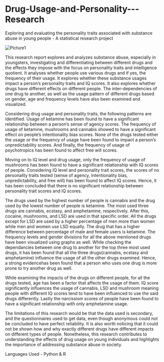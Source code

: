 # Drug-Usage-and-Personality---Research
Exploring and evaluating the personality traits associated with substance abuse in young people - A statistical research project

![Picture1](https://github.com/TheekshithaVaratharajsarma/Drug-Usage-and-Personality---Research/assets/129731048/c1904690-9dd4-4b19-ae18-1b4dfebdebbc)

This research report explores and analyzes substance abuse, especially in youngsters, investigating and differentiating between different drugs and the effects they impose with the focus on personality traits and intelligence quotient. It analyses whether people use various drugs and if yes, the frequency of their usage. It explores whether these substance usages impact a person’s personality traits and IQ scores. It also explores whether drugs have different effects on different people. The inter-dependencies of one drug to another, as well as the usage pattern of different drugs based on gender, age and frequency levels have also been examined and visualized.

Considering drug usage and personality traits, the following patterns are identified. Usage of ketamine has been found to have a significant relationship between a person’s sense of agency scores. The frequency of usage of ketamine, mushrooms and cannabis showed to have a significant effect on people’s intentionality bias scores. None of the drugs tested either the usage or the frequency of usage have been found to impact a person’s unpredictability scores. And finally, the frequency of usage of psychotropics has been found to affect free will scores.

Moving on to IQ level and drug usage, only the frequency of usage of mushrooms has been found to have a significant relationship with IQ scores of people. Considering IQ level and personality trait scores, the scores of no personality traits tested (sense of agency, intentionality bias, unpredictability, and free will) has been found to affect IQ scores. Hence, it has been concluded that there is no significant relationship between personality trait scores and IQ scores.

The drugs used by the highest number of people is cannabis and the drug used by the lowest number of people is ketamine. The most used three drugs are cannabis, ecstasy, and amphetamine, respectively. After this, cocaine, mushrooms, and LSD are used in that specific order. All the drugs except for LSD are used by a higher percentage of men more than women while men and women use LSD equally. The drug that has a higher difference between percentage of male and female users is ketamine. The frequency levels and gender divisions for all the above mentioned drugs have been visualized using graphs as well.
While checking the dependancies between one drug to another for the top three most used drugs, it has been found that all the three drugs(cannabis, ecstasy and amphetamine) influence the usage of all the other drugs examined. Hence, a strong evidencehas been found that a person who uses one drug is more prone to try another drug as well.

While examining the impacts of the drugs on different people, for all the drugs tested, age has been a factor that affects the usage of them. IQ score significantly influences the usage of cannabis, LSD and mushroom meaning people with different IQ scores tend to have been influenced to use the said drugs differently. Lastly the narcissism scores of people have been found to have a significant relationship with only amphetamine usage.

The limitations of this research would be that the data used is secondary, and the questionnaires used to get data, even though anonymous could not be concluded to have perfect reliability. It is also worth noticing that it could not be shown how and why exactly different drugs have different impacts on different types of people. Nonetheless, this research contributes to understanding the effects of drug usage on young individuals and highlights the importance of addressing substance abuse in society.

Languages Used - Python & R
